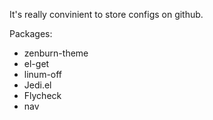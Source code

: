 It's really convinient to store configs on github.

Packages:
* zenburn-theme
* el-get
* linum-off
* Jedi.el
* Flycheck
* nav
